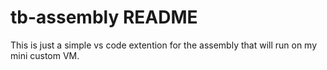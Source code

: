 # tb-assembly README

This is just a simple vs code extention for the assembly that will run on my mini custom VM. 
